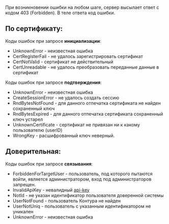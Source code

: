При возникновении ошибки на любом шаге, сервер высылает ответ с кодом 403 (Forbidden). В теле ответа код ошибки.

## По сертификату:
Коды ошибок при запросе **инициализации**:
* UnknownError - неизвестная ошибка
* CertRegisterFail - не удалось зарегистрировать сертификат
* CertNotValid - сертификат не действительный
* CertUnreadable - не удалось преобразовать переданные данные в сертификат

Коды ошибок при запросе **подтверждения**:
* UnknownError - неизвестная ошибка
* CreateSessionError - не удалось создать сессию
* RndBytesNotFound - для данного отпечатка сертификата не найден сохраненный ключ
* RndBytesExpired - для данного отпечатка сертификата сохраненный ключ устарел
* UnknownCertificate - сертификат не привязан ни к какому пользователю (userID)
* WrongKey - расшифрованный ключ неверный.

## Доверительная:
Коды ошибок при запросе **связывания**:
* ForbiddenForTargetUser - пользователь, под которого пытаются войти, является администратором, вход под администраторов запрещен.
* InvalidApiKey	- невалидный [api-key](https://github.com/skbkontur/extern-api-docs/blob/master/manuals/api-key.md)
* NotId	- не указан идентификатор пользователя доверенной системы
* UserNotFound - пользователь Контура не найден
* UserNotUniq	- пользователь с указанным идентификатором не уникален
* UnknownError - неизвестная ошибка

